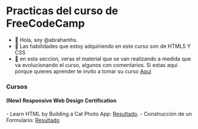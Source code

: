 # Practicas del curso de FreeCodeCamp


- 👋 Hola, soy @abrahamhs.
- 👀 Las habilidades que estoy adquiriendo en este curso son de HTML5 Y CSS
- 🌱 en esta seccion, veras el material que se van realizando a medida que va evolucionando el curso, algunos con comentarios. Si estas aquí porque quieres 
aprender te invito a tomar su curso <a href="https://www.freecodecamp.org/">Aquí</a>

<h3>Cursos</h3>
  <h4>(New) Responsive Web Design Certification<a href="https://abrahamhs.github.io/freecodecamp/responsive-web-desig/"></a></h4>
   - Learn HTML by Building a Cat Photo App: <a href="https://abrahamhs.github.io/freecodecamp/responsive-web-desig/building-a-registration-form/index.html">Resultado</a>.
   - Construcción de un Formulario: <a href="https://abrahamhs.github.io/freecodecamp/responsive-web-desig/building-a-registration-form/index.html">Resultado</a>
